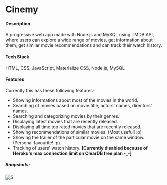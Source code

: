 # Cinemy

#### Description

A progressive web app made with Node.js and MySQL using TMDB API, where users can explore a wide range of movies, get information about them, get similar movie recommendations and can track their watch history.


#### Tech Stack

HTML, CSS, JavaScript, Materialize CSS, Node.js, MySQL

#### Features

Currently this has these following features-

* Showing informations about most of the movies in the world.
* Searching of movies based on movie title, actors' names, directors' names.
* Searching and categorizing movies by their genres. 
* Displaying latest movies that are recently released.
* Displaying all time top rated movies that are recently released.
* Showing recommendations of similar movies. (Most useful! :p)
* Showing the trailer of the particular movie on the same window. (Personal favourite! :p).
* Tracking of users' watch history. **[Currently disabled because of Heroku's max connection limit on ClearDB free plan -_-]**
    
##### Snapshots:
![5](https://github.com/shubham-200315/FilmFlix-Recommender/assets/105916104/072fd534-ea7d-4925-b1a4-0e0a0ceec91c)
